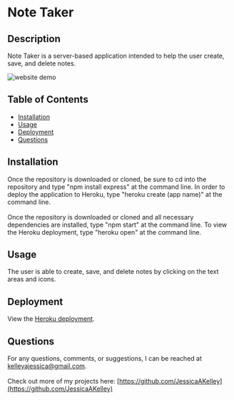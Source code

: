# Note Taker

## Description
Note Taker is a server-based application intended to help the user create, save, and delete notes.

![website demo](https://media.giphy.com/media/Eh6oslb056LzDwF22c/giphy.gif)

## Table of Contents
* [Installation](#installation)
* [Usage](#usage)
* [Deployment](#deployment)
* [Questions](#questions)

## Installation
Once the repository is downloaded or cloned, be sure to cd into the repository and type "npm install express" at the command line. In order to deploy the application to Heroku, type "heroku create (app name)" at the command line.
<br>
<br>
Once the repository is downloaded or cloned and all necessary dependencies are installed, type "npm start" at the command line. To view the Heroku deployment, type "heroku open" at the command line.

## Usage
The user is able to create, save, and delete notes by clicking on the text areas and icons.

## Deployment
View the [Heroku deployment](https://infinite-journey-03121.herokuapp.com/).

## Questions
For any questions, comments, or suggestions, I can be reached at kelleyajessica@gmail.com.
<br>
<br>
Check out more of my projects here: [https://github.com/JessicaAKelley](https://github.com/JessicaAKelley)